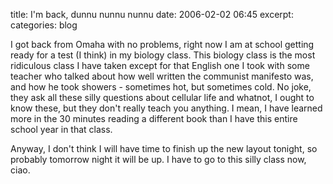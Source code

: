 title: I'm back, dunnu nunnu nunnu
date: 2006-02-02 06:45
excerpt: 
categories: blog

I got back from Omaha with no problems, right now I am at school getting ready for a test (I think) in my biology class. This biology class is the most ridiculous class I have taken except for that English one I took with some teacher who talked about how well written the communist manifesto was, and how he took showers - sometimes hot, but sometimes cold. No joke, they ask all these silly questions about cellular life and whatnot, I ought to know these, but they don't really teach you anything. I mean, I have learned more in the 30 minutes reading a different book than I have this entire school year in that class.

Anyway, I don't think I will have time to finish up the new layout tonight, so probably tomorrow night it will be up. I have to go to this silly class now, ciao.